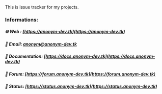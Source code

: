 This is issue tracker for my projects.

### Informations:

##### 🌐 Web : [https://anonym-dev.tk](https://anonym-dev.tk)
##### 📩 Email: [anonym@anonym-dev.tk](mailto:anonym@anonym-dev.tk)
##### 📄 Documentation: [https://docs.anonym-dev.tk](https://docs.anonym-dev.tk)
##### 💬 Forum: [https://forum.anonym-dev.tk](https://forum.anonym-dev.tk)
##### 🧰 Status: [https://status.anonym-dev.tk](https://status.anonym-dev.tk)
